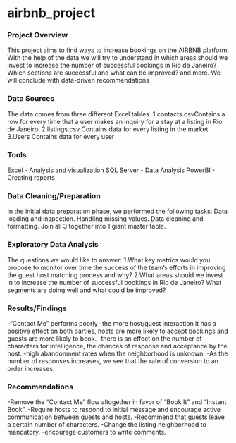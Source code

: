 # airbnb_project

### Project Overview

This project aims to find ways to increase bookings on the AIRBNB platform.
With the help of the data we will try to understand in which areas should we invest to increase the number of successful bookings in Rio de Janeiro? 
Which sections are successful and what can be improved? and more.
We will conclude with data-driven recommendations

### Data Sources

The data comes from three different Excel tables.
1.contacts.csv​​
Contains a row for every time that a user makes an inquiry for a stay at a listing in Rio de Janeiro.
2.listings.csv
Contains data for every listing in the market
3.Users
Contains data for every user

### Tools

Excel - Analysis and visualization
SQL Server - Data Analysis
PowerBI - Creating reports

### Data Cleaning/Preparation

In the initial data preparation phase, we performed the following tasks:
Data loading and inspection.
Handling missing values.
Data cleaning and formatting.
Join all 3 together into 1 giant master table.

### Exploratory Data Analysis

The questions we would like to answer:
1.What key metrics would you propose to monitor over time the success of the team’s efforts in improving the guest host matching process and why?
2.What areas should we invest in to increase the number of successful bookings in Rio de Janeiro? What segments are doing well and what could be improved? 

### Results/Findings

-“Contact Me” performs poorly
-the more host/guest interaction it has a positive effect on both parties, hosts are more likely to accept bookings and guests are more likely to book.
-there is an effect on the number of characters for intelligence, the chances of response and acceptance by the host.
-high abandonment rates when the neighborhood is unknown.
-As the number of responses increases, we see that the rate of conversion to an order increases.

### Recommendations

-Remove the “Contact Me” flow altogether in favor of “Book It” and “Instant Book”.
-Require hosts to respond to initial message and encourage active communication between guests and hosts.
-Recommend that guests leave a certain number of characters.
-Change the listing neighborhood to mandatory.
-encourage customers to write comments. 














